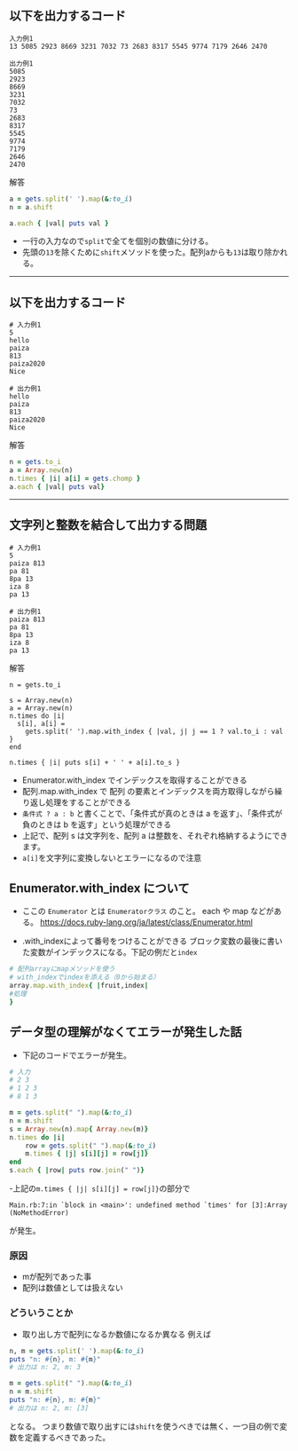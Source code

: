 ## 以下を出力するコード
```
入力例1
13 5085 2923 8669 3231 7032 73 2683 8317 5545 9774 7179 2646 2470

出力例1
5085
2923
8669
3231
7032
73
2683
8317
5545
9774
7179
2646
2470
```

解答
```ruby
a = gets.split(' ').map(&:to_i)
n = a.shift

a.each { |val| puts val }
```
- 一行の入力なので`split`で全てを個別の数値に分ける。
- 先頭の`13`を除くために`shift`メソッドを使った。配列aからも`13`は取り除かれる。
---

## 以下を出力するコード
```
# 入力例1
5
hello
paiza
813
paiza2020
Nice

# 出力例1
hello
paiza
813
paiza2020
Nice
```

解答
```ruby
n = gets.to_i
a = Array.new(n)
n.times { |i| a[i] = gets.chomp }
a.each { |val| puts val}
```
---

## 文字列と整数を結合して出力する問題
```
# 入力例1
5
paiza 813
pa 81
8pa 13
iza 8
pa 13

# 出力例1
paiza 813
pa 81
8pa 13
iza 8
pa 13
```
解答
```
n = gets.to_i

s = Array.new(n)
a = Array.new(n)
n.times do |i|
  s[i], a[i] =
    gets.split(' ').map.with_index { |val, j| j == 1 ? val.to_i : val }
end

n.times { |i| puts s[i] + ' ' + a[i].to_s }
```
- Enumerator.with_index でインデックスを取得することができる
- 配列.map.with_index で 配列 の要素とインデックスを両方取得しながら繰り返し処理をすることができる
- `条件式 ? a : b` と書くことで、「条件式が真のときは a を返す」、「条件式が負のときは b を返す」という処理ができる
- 上記で、配列 s は文字列を、配列 a は整数を、それぞれ格納するようにできます。
- `a[i]`を文字列に変換しないとエラーになるので注意


## Enumerator.with_index について
- ここの `Enumerator` とは `Enumeratorクラス` のこと。
each や map などがある。
https://docs.ruby-lang.org/ja/latest/class/Enumerator.html

- .with_indexによって番号をつけることができる
ブロック変数の最後に書いた変数がインデックスになる。下記の例だと`index`
```ruby
# 配列arrayにmapメソッドを使う
# with_indexでindexを添える（0から始まる）
array.map.with_index{ |fruit,index|
#処理
}
```

## データ型の理解がなくてエラーが発生した話
- 下記のコードでエラーが発生。
```ruby
# 入力
# 2 3
# 1 2 3
# 8 1 3

m = gets.split(" ").map(&:to_i)
n = m.shift
s = Array.new(n).map{ Array.new(m)}
n.times do |i|
    row = gets.split(" ").map(&:to_i)
    m.times { |j| s[i][j] = row[j]}
end
s.each { |row| puts row.join(" ")}
```
-上記の`m.times { |j| s[i][j] = row[j]}`の部分で
```
Main.rb:7:in `block in <main>': undefined method `times' for [3]:Array (NoMethodError)
```
が発生。
### 原因
- mが配列であった事
- 配列は数値としては扱えない

### どういうことか
- 取り出し方で配列になるか数値になるか異なる
例えば
```ruby
n, m = gets.split(' ').map(&:to_i)
puts "n: #{n}, m: #{m}"
# 出力は n: 2, m: 3 
```
```ruby
m = gets.split(" ").map(&:to_i)
n = m.shift
puts "n: #{n}, m: #{m}"
# 出力は n: 2, m: [3]
```
となる。
つまり数値で取り出すには`shift`を使うべきでは無く、一つ目の例で変数を定義するべきであった。
